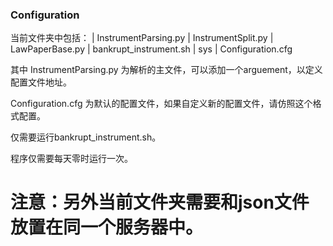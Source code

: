 ### Configuration

当前文件夹中包括：
| InstrumentParsing.py
| InstrumentSplit.py
| LawPaperBase.py
| bankrupt_instrument.sh
| sys
  | Configuration.cfg

其中 InstrumentParsing.py 为解析的主文件，可以添加一个arguement，以定义配置文件地址。

Configuration.cfg 为默认的配置文件，如果自定义新的配置文件，请仿照这个格式配置。

仅需要运行bankrupt_instrument.sh。

程序仅需要每天零时运行一次。

# 注意：另外当前文件夹需要和json文件放置在同一个服务器中。
